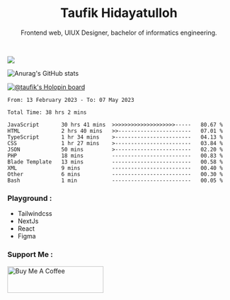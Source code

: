
<h1 align="center">
  <b>Taufik Hidayatulloh</b>
</h1>
<p align="center">
   Frontend web, UIUX Designer, bachelor of informatics engineering.
 </p>
<br/>


![](https://komarev.com/ghpvc/?username=Taufik-H&color=red)

![Anurag's GitHub stats](https://github-readme-stats.vercel.app/api?username=Taufik-H&show_icons=true&theme=dracula&border_radius=5)



[![@taufik's Holopin board](https://holopin.me/taufik)](https://holopin.io/@taufik)

<!--START_SECTION:waka-->

```text
From: 13 February 2023 - To: 07 May 2023

Total Time: 38 hrs 2 mins

JavaScript       30 hrs 41 mins  >>>>>>>>>>>>>>>>>>>>-----   80.67 %
HTML             2 hrs 40 mins   >>-----------------------   07.01 %
TypeScript       1 hr 34 mins    >------------------------   04.13 %
CSS              1 hr 27 mins    >------------------------   03.84 %
JSON             50 mins         >------------------------   02.20 %
PHP              18 mins         -------------------------   00.83 %
Blade Template   13 mins         -------------------------   00.58 %
XML              9 mins          -------------------------   00.40 %
Other            6 mins          -------------------------   00.30 %
Bash             1 min           -------------------------   00.05 %
```

<!--END_SECTION:waka-->
### Playground :
- Tailwindcss
- NextJs
- React
- Figma

### Support Me :
<a href="https://www.buymeacoffee.com/opik" target="_blank"><img src="https://cdn.buymeacoffee.com/buttons/v2/default-yellow.png" alt="Buy Me A Coffee" style="height: 60px !important;width: 217px !important;" ></a>

